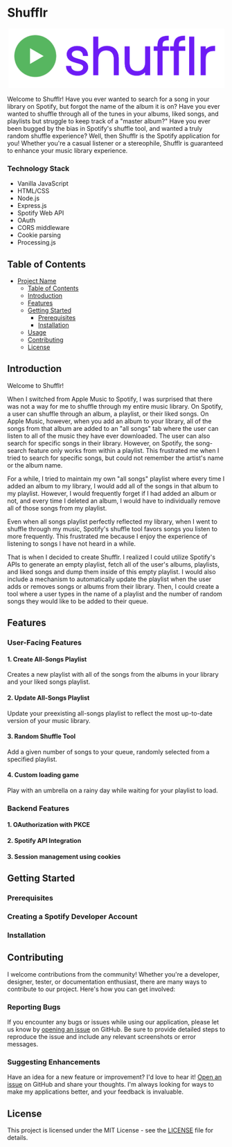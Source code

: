 
# Shufflr
<p align="center">
  <img src="/shufflr.png" alt="Shufflr Logo" width="500">
</p>

Welcome to Shufflr! Have you ever wanted to search for a song in your library on Spotify, but forgot the name of the album it is on? Have you ever wanted to shuffle through all of the tunes in your albums, liked songs, and playlists but struggle to keep track of a "master album?" Have you ever been bugged by the bias in Spotify's shuffle tool, and wanted a truly random shuffle experience? Well, then Shufflr is the Spotify application for you! Whether you're a casual listener or a stereophile, Shufflr is guaranteed to enhance your music library experience. 

### Technology Stack 
- Vanilla JavaScript
- HTML/CSS
- Node.js
- Express.js
- Spotify Web API
- OAuth
- CORS middleware
- Cookie parsing
- Processing.js

## Table of Contents

- [Project Name](#project-name)
  - [Table of Contents](#table-of-contents)
  - [Introduction](#introduction)
  - [Features](#features)
  - [Getting Started](#getting-started)
    - [Prerequisites](#prerequisites)
    - [Installation](#installation)
  - [Usage](#usage)
  - [Contributing](#contributing)
  - [License](#license)

## Introduction
Welcome to Shufflr! 

When I switched from Apple Music to Spotify, I was surprised that there was not a way for me to shuffle through my entire music library. On Spotify, a user can shuffle through an album, a playlist, or their liked songs. On Apple Music, however, when you add an album to your library, all of the songs from that album are added to an "all songs" tab where the user can listen to all of the music they have ever downloaded. The user can also search for specific songs in their library. However, on Spotify, the song-search feature only works from within a playlist. This frustrated me when I tried to search for specific songs, but could not remember the artist's name or the album name. 

For a while, I tried to maintain my own "all songs" playlist where every time I added an album to my library, I would add all of the songs in that album to my playlist. However, I would frequently forget if I had added an album or not, and every time I deleted an album, I would have to individually remove all of those songs from my playlist. 

Even when all songs playlist perfectly reflected my library, when I went to shuffle through my music, Spotify's shuffle tool favors songs you listen to more frequently. This frustrated me because I enjoy the experience of listening to songs I have not heard in a while. 

That is when I decided to create Shufflr. I realized I could utilize Spotify's APIs to generate an empty playlist, fetch all of the user's albums, playlists, and liked songs and dump them inside of this empty playlist. I would also include a mechanism to automatically update the playlist when the user adds or removes songs or albums from their library. Then, I could create a tool where a user types in the name of a playlist and the number of random songs they would like to be added to their queue. 

## Features

### User-Facing Features 

#### 1. Create All-Songs Playlist 
Creates a new playlist with all of the songs from the albums in your library and your liked songs playlist.

#### 2. Update All-Songs Playlist 
Update your preexisting all-songs playlist to reflect the most up-to-date version of your music library. 

#### 3. Random Shuffle Tool 
Add a given number of songs to your queue, randomly selected from a specified playlist. 

#### 4. Custom loading game 
Play with an umbrella on a rainy day while waiting for your playlist to load. 

### Backend Features 

#### 1. OAuthorization with PKCE

#### 2. Spotify API Integration 

#### 3. Session management using cookies 


## Getting Started

### Prerequisites 


### Creating a Spotify Developer Account 

### Installation

## Contributing

I welcome contributions from the community! Whether you're a developer, designer, tester, or documentation enthusiast, there are many ways to contribute to our project. Here's how you can get involved:

### Reporting Bugs

If you encounter any bugs or issues while using our application, please let us know by [opening an issue](https://github.com/Lara-Codes/Shufflr/issues) on GitHub. Be sure to provide detailed steps to reproduce the issue and include any relevant screenshots or error messages.

### Suggesting Enhancements

Have an idea for a new feature or improvement? I'd love to hear it! [Open an issue](https://github.com/Lara-Codes/Shufflr/issues) on GitHub and share your thoughts. I'm always looking for ways to make my applications better, and your feedback is invaluable.


## License

This project is licensed under the MIT License - see the [LICENSE](LICENSE) file for details.


